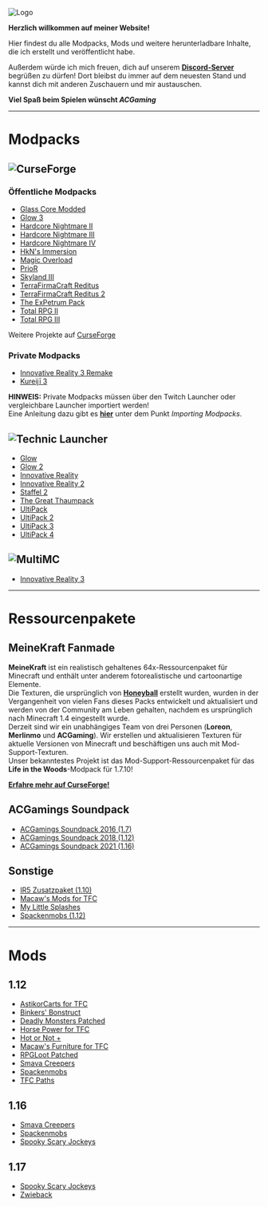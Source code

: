 ![Logo](https://img.webme.com/pic/a/acgamings-modpacks/ACGaming_1_klein.png)

**Herzlich willkommen auf meiner Website!**

Hier findest du alle Modpacks, Mods und weitere herunterladbare Inhalte, die ich erstellt und veröffentlicht habe.

Außerdem würde ich mich freuen, dich auf unserem **[Discord-Server](https://discordapp.com/invite/qVmBXAM)** begrüßen zu dürfen! Dort bleibst du immer auf dem neuesten Stand und kannst dich mit anderen Zuschauern und mir austauschen.

**Viel Spaß beim Spielen wünscht *ACGaming***

---

# Modpacks

## ![CurseForge](https://i.imgur.com/4kywS6M.png)

### Öffentliche Modpacks

* [Glass Core Modded](https://www.curseforge.com/minecraft/modpacks/glass-core-modded)
* [Glow 3](https://www.curseforge.com/minecraft/modpacks/glow-3)
* [Hardcore Nightmare II](https://www.curseforge.com/minecraft/modpacks/hardcore-nightmare-ii)
* [Hardcore Nightmare III](https://www.curseforge.com/minecraft/modpacks/hardcore-nightmare-iii)
* [Hardcore Nightmare IV](https://www.curseforge.com/minecraft/modpacks/hardcore-nightmare-iv)
* [HkN's Immersion](https://www.curseforge.com/minecraft/modpacks/hkns-immersion)
* [Magic Overload](https://www.curseforge.com/minecraft/modpacks/magic-overload)
* [PrioR](https://www.curseforge.com/minecraft/modpacks/prior)
* [Skyland III](https://www.curseforge.com/minecraft/modpacks/skyland-iii)
* [TerraFirmaCraft Reditus](https://www.curseforge.com/minecraft/modpacks/terrafirmacraft-reditus)
* [TerraFirmaCraft Reditus 2](https://www.curseforge.com/minecraft/modpacks/terrafirmacraft-reditus-2)
* [The ExPetrum Pack](https://www.curseforge.com/minecraft/modpacks/tepp)
* [Total RPG II](https://www.curseforge.com/minecraft/modpacks/total-rpg-ii)
* [Total RPG III](https://www.curseforge.com/minecraft/modpacks/total-rpg-iii)

Weitere Projekte auf [CurseForge](https://www.curseforge.com/members/acgaming56/projects)

### Private Modpacks

* [Innovative Reality 3 Remake](https://drive.google.com/uc?export=download&id=1mJm35lPJ7caKMC-OPEwjNYy55qQzIS7i1jauIZnoGRuG96x5qHLNxS4gxZmBtC6iT)
* [Kureijī 3](https://drive.google.com/uc?export=download&id=1mJm35lPJ7caKMC-OPEwjNYy55qQzIS7i1c-NyaoE5JNhXFy7FEiHp4NTEAzWvqx5p)

**HINWEIS:**
Private Modpacks müssen über den Twitch Launcher oder vergleichbare Launcher importiert werden!  
Eine Anleitung dazu gibt es **[hier](https://help.twitch.tv/s/article/guide-to-modpacks?language=de%29#Import)** unter dem Punkt *Importing Modpacks*.

## ![Technic Launcher](https://i.imgur.com/ykBrKAv.png)

* [Glow](http://www.technicpack.net/modpack/mcglowpackacg.579063)
* [Glow 2](http://www.technicpack.net/modpack/glow2.825284)
* [Innovative Reality](http://www.technicpack.net/modpack/innovative-reality.499724)
* [Innovative Reality 2](http://www.technicpack.net/modpack/ir2-acg-1710.559721)
* [Staffel 2](http://www.technicpack.net/modpack/staffel-2.826985)
* [The Great Thaumpack](http://www.technicpack.net/modpack/the-great-thaumpack.889949)
* [UltiPack](http://www.technicpack.net/modpack/acgamings-ultipack.201744)
* [UltiPack 2](http://www.technicpack.net/modpack/acgamings-ultipack-2.793014)
* [UltiPack 3](http://www.technicpack.net/modpack/acgamings-ultipack-3.1016364)
* [UltiPack 4](http://www.technicpack.net/modpack/acgamings-ultipack-4.1445188)

## ![MultiMC](https://i.imgur.com/xBzn2Ry.png)

* [Innovative Reality 3](http://www.dropbox.com/s/tqltbjnqzayhmnk/InnovativeReality3_v108.zip?dl=1)

---

# Ressourcenpakete

## MeineKraft Fanmade

**MeineKraft** ist ein realistisch gehaltenes 64x-Ressourcenpaket für Minecraft und enthält unter anderem fotorealistische und cartoonartige Elemente.  
Die Texturen, die ursprünglich von **[Honeyball](https://www.youtube.com/user/HoneyballLP)** erstellt wurden, wurden in der Vergangenheit von vielen Fans dieses Packs entwickelt und aktualisiert und werden von der Community am Leben gehalten, nachdem es ursprünglich nach Minecraft 1.4 eingestellt wurde.  
Derzeit sind wir ein unabhängiges Team von drei Personen (**Loreon**, **Merlinmo** und **ACGaming**). Wir erstellen und aktualisieren Texturen für aktuelle Versionen von Minecraft und beschäftigen uns auch mit Mod-Support-Texturen.  
Unser bekanntestes Projekt ist das Mod-Support-Ressourcenpaket für das **Life in the Woods**-Modpack für 1.7.10!

**[Erfahre mehr auf CurseForge!](https://www.curseforge.com/minecraft/texture-packs/meinekraft-fanmade)**

## ACGamings Soundpack

* [ACGamings Soundpack 2016 (1.7)](https://www.dropbox.com/s/ld6vlxxbkj7u583/ACGamings%20Soundpack%202016%20v1.1.zip?dl=1)
* [ACGamings Soundpack 2018 (1.12)](https://drive.google.com/uc?export=download&id=1mJm35lPJ7caKMC-OPEwjNYy55qQzIS7i)
* [ACGamings Soundpack 2021 (1.16)](https://drive.google.com/uc?export=download&id=1MeybMT8pHzEk-vcOM9HC3ISQcPZiE0Bw)

## Sonstige

* [IR5 Zusatzpaket (1.10)](https://drive.google.com/uc?export=download&id=1tcuLMzvjlR7MeX8YpjJsCXngk1B1saNM)
* [Macaw's Mods for TFC](https://www.curseforge.com/minecraft/texture-packs/macaws-mods-tfc)
* [My Little Splashes](https://www.curseforge.com/minecraft/texture-packs/my-little-splashes)
* [Spackenmobs (1.12)](https://drive.google.com/uc?export=download&id=1e0bsfmRlO66Ft8qjBLYI0VI5snu-zBqe)

---

# Mods

## 1.12

* [AstikorCarts for TFC](https://www.curseforge.com/minecraft/mc-mods/deadly-monsters-patched)
* [Binkers' Bonstruct](https://www.curseforge.com/minecraft/mc-mods/binkers-bonstruct)
* [Deadly Monsters Patched](https://www.curseforge.com/minecraft/mc-mods/deadly-monsters-patched)
* [Horse Power for TFC](https://www.curseforge.com/minecraft/mc-mods/horse-power-tfc)
* [Hot or Not +](https://www.curseforge.com/minecraft/mc-mods/hot-or-not-plus)
* [Macaw's Furniture for TFC](https://www.curseforge.com/minecraft/mc-mods/macaws-furniture-tfc)
* [RPGLoot Patched](https://www.curseforge.com/minecraft/mc-mods/rpgloot-patched)
* [Smava Creepers](https://www.curseforge.com/minecraft/mc-mods/smava)
* [Spackenmobs](https://www.curseforge.com/minecraft/mc-mods/spackenmobs)
* [TFC Paths](https://www.curseforge.com/minecraft/mc-mods/tfc-paths)

## 1.16

* [Smava Creepers](https://www.curseforge.com/minecraft/mc-mods/smava)
* [Spackenmobs](https://www.curseforge.com/minecraft/mc-mods/spackenmobs)
* [Spooky Scary Jockeys](https://www.curseforge.com/minecraft/mc-mods/jockeys)

## 1.17

* [Spooky Scary Jockeys](https://www.curseforge.com/minecraft/mc-mods/jockeys)
* [Zwieback](https://www.curseforge.com/minecraft/mc-mods/zwieback)